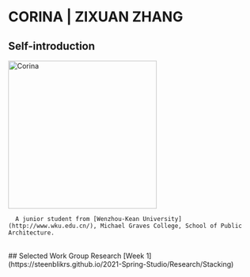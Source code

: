 # CORINA | ZIXUAN ZHANG

## Self-introduction
<img alt="Corina" src="https://github.com/steenblikrs/2021-Spring-Studio/blob/gh-pages/students/Corina/homepage-1.jpg?raw=true" width="300">
 <br>
      
      A junior student from [Wenzhou-Kean University](http://www.wku.edu.cn/), Michael Graves College, School of Public Architecture. 


 <br>
## Selected Work 
    Group Research [Week 1](https://steenblikrs.github.io/2021-Spring-Studio/Research/Stacking)


